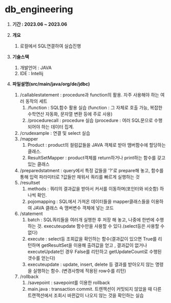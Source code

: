 # db_engineering

1. **기간 : 2023.06 ~ 2023.06** 

3. **개요**
    1. 로컬에서 SQL연결하여 실습진행
  
2. **기술스택**
    1. 개발언어 : JAVA
    2. IDE : Intellij

4. **파일설명(src/main/java/org/de/jdbc)**
    1. /callablestatement : procedure과 function의 활용. 자주 사용해야 하는 여러 동작의 세트
        1. /function : SQL함수 활용 실습 (function : 그 자체로 호출 가능, 복잡한 수학연산 자동화, 문자열 변환 등에 주로 사용)
        2. /procedurecall : procedure 실습 (procedure : 여러 SQL문으로 수행되어야 하는 데이터 집계.
    2. /crudexample : 연결 및 select 실습
    3. /mapper
        1. Product : product의 컬럼값들을 JAVA 객체로 받아 맴버함수에 할당하는 클래스.
        2. ResultSetMapper : product객체를 return하거나 print하는 함수를 갖고있는 클래스
    4. /preparedstatment : query에서 특정 값들을 '?'로 prepare해 놓고, 함수를 통해 입력 파라미터로 ?값들만 채워서 쿼리를 빠르게 실행하는 것
    5. /resultset
        1. methods : 쿼리의 결과값을 받아서 커서를 이동하며(포인터와 비슷함) 하나씩 확인.
        2. pojomapping : SQL에서 가져온 데이터들을 mapper클래스들을 이용하여 JAVA 클래스 속 맴버변수 객체에 넣는 코드
    6. /statement
        1. batch : SQL쿼리들을 여러개 실행한 후 저장 해 놓고, 나중에 한번에 수행하는 것. executeupdate 함수만을 사용할 수 있다.(select등은 사용할 수 없다)
        2. execute : select등 조회값을 확인하는 함수(결과값이 있으면 True를 리턴하며 getResultSet을 이용해 출려값을 얻고 , 결과값이 없거나 executeUpdate인 경우 False를 리턴하고 getUpdateCount로 수행된 갯수를 얻는다)
        3. executeupdate : update, insert, delete 등 결과를 받아오지 않는 명령을 실행하는 함수. (변경사항에 적용된 row수를 리턴)
    7. /rollback 
        1. /savepoint : savepoint를 이용한 rollback
        2. main.java : transaction commit. 트렌잭션이 커밋되지 않았을 때 다른 트랜잭션에서 조회시 바뀐값이 나오지 않는 것을 확인하는 실습


